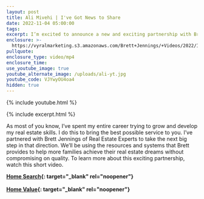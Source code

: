 ```yaml
---
layout: post
title: Ali Mivehi | I've Got News to Share
date: 2022-11-04 05:00:00
tags:
excerpt: I’m excited to announce a new and exciting partnership with Brett Jennings.
enclosure: >-
  https://vyralmarketing.s3.amazonaws.com/Brett+Jennings/+Videos/2022/I've+Got+News+to+Share.mp4
pullquote:
enclosure_type: video/mp4
enclosure_time:
use_youtube_image: true
youtube_alternate_image: /uploads/ali-yt.jpg
youtube_code: VJYwyOU4oa4
hidden: true
---
```

{% include youtube.html %}

{% include excerpt.html %}

As most of you know, I’ve spent my entire career trying to grow and develop my real estate skills. I do this to bring the best possible service to you. I’ve partnered with Brett Jennings of Real Estate Experts to take the next big step in that direction. We’ll be using the resources and systems that Brett provides to help more families achieve their real estate dreams without compromising on quality. To learn more about this exciting partnership, watch this short video.

**[Home Search](https://alimivehi.bayareahomesearch.com/){: target="_blank" rel="noopener"}**<br><br>**[Home Value](https://alimivehi.bayareahomesearch.com/home-valuation/){: target="_blank" rel="noopener"}**